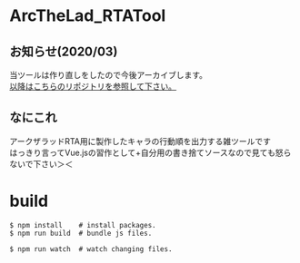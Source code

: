 # ArcTheLad_RTATool

## お知らせ(2020/03)
当ツールは作り直しをしたので今後アーカイブします。  
[以降はこちらのリポジトリを参照して下さい。](https://github.com/yagamuu/arc1_order_calculator)

## なにこれ  
アークザラッドRTA用に製作したキャラの行動順を出力する雑ツールです  
はっきり言ってVue.jsの習作として+自分用の書き捨てソースなので見ても怒らないで下さい＞＜

# build

```
$ npm install    # install packages.
$ npm run build  # bundle js files.

$ npm run watch  # watch changing files.
```

